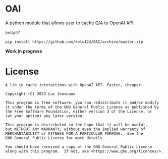 # OAI

A python module that allows user to cache Q/A to OpenAI API.

Install?

`pip install https://github.com/kelu124/OAI/archive/master.zip`

__Work in progress__



# License

    A lib to cache interactions with OpenAI API. Faster, cheaper.
    
    Copyright (C) 2023 Luc Jonveaux

    This program is free software: you can redistribute it and/or modify
    it under the terms of the GNU General Public License as published by
    the Free Software Foundation, either version 3 of the License, or
    (at your option) any later version.

    This program is distributed in the hope that it will be useful,
    but WITHOUT ANY WARRANTY; without even the implied warranty of
    MERCHANTABILITY or FITNESS FOR A PARTICULAR PURPOSE.  See the
    GNU General Public License for more details.

    You should have received a copy of the GNU General Public License
    along with this program.  If not, see <https://www.gnu.org/licenses/>.
